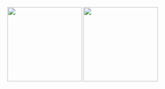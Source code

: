 <p>
  <a href="https://github.com/username">
    <img
      align="left"
      height="170px"
      src="https://github-readme-stats-sho12333s-projects.vercel.app/api?username=sho12333&count_private=true&show_icons=true&theme=github_dark&include_all_commits=true"
    />
  </a>
  <a href="https://github.com/username">
    <img
      align="left"
      height="170px"
      src="https://github-readme-stats-sho12333s-projects.vercel.app/api/top-langs/?username=sho12333&layout=compact&theme=github_dark&count_private=true&include_all_commits=true"
    />
  </a>
</p>

